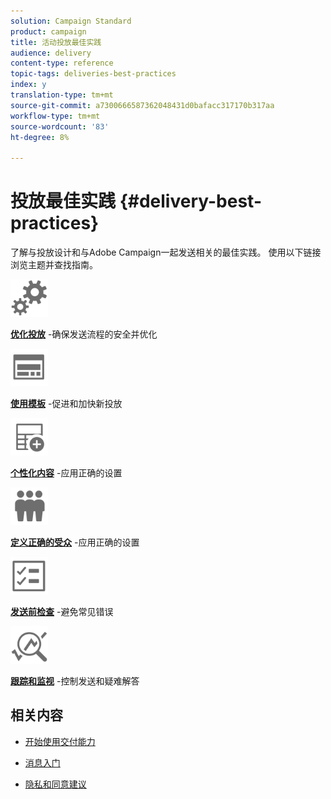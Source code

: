 ```yaml
---
solution: Campaign Standard
product: campaign
title: 活动投放最佳实践
audience: delivery
content-type: reference
topic-tags: deliveries-best-practices
index: y
translation-type: tm+mt
source-git-commit: a7300666587362048431d0bafacc317170b317aa
workflow-type: tm+mt
source-wordcount: '83'
ht-degree: 8%

---
```



# 投放最佳实践 {#delivery-best-practices}

了解与投放设计和与Adobe Campaign一起发送相关的最佳实践。 使用以下链接浏览主题并查找指南。

<img src="assets/do-not-localize/optimize.svg"  width="60px">

**[优化投放](optimize-delivery.md)** -确保发送流程的安全并优化

<img src="assets/do-not-localize/design.svg"  width="60px">

**[使用模板](use-templates.md)** -促进和加快新投放

<img src="assets/do-not-localize/custom.svg"  width="60px">

**[个性化内容](optimize-delivery.md)** -应用正确的设置

<img src="assets/do-not-localize/profiles.svg"  width="60px">

**[定义正确的受众](define-the-right-audience.md)** -应用正确的设置

<img src="assets/do-not-localize/start.svg"  width="60px">

**[发送前检查](check-before-sending.md)** -避免常见错误

<img src="assets/do-not-localize/troubleshoot.svg"  width="60px">

**[跟踪和监视](track-and-monitor.md)** -控制发送和疑难解答

## 相关内容

* [开始使用交付能力](../../sending/using/about-deliverability.md)

* [消息入门](../../channels/using/get-started-communication-channels.md)

* [隐私和同意建议](../../start/using/privacy.md)
